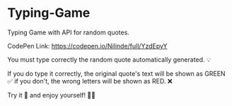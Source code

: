 # Typing-Game

Typing Game with API for random quotes.

CodePen Link: https://codepen.io/Nilinde/full/YzdEpyY

You must type correctly the random quote automatically generated. 💡 

If you do type it correctly, the original quote's text will be shown as GREEN ✅ if you don't, the wrong letters will be shown as RED. ❌ 

Try it 👻 and enjoy yourself! 🚀😄


